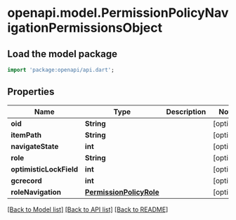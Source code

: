# openapi.model.PermissionPolicyNavigationPermissionsObject

## Load the model package
```dart
import 'package:openapi/api.dart';
```

## Properties
Name | Type | Description | Notes
------------ | ------------- | ------------- | -------------
**oid** | **String** |  | [optional] 
**itemPath** | **String** |  | [optional] 
**navigateState** | **int** |  | [optional] 
**role** | **String** |  | [optional] 
**optimisticLockField** | **int** |  | [optional] 
**gcrecord** | **int** |  | [optional] 
**roleNavigation** | [**PermissionPolicyRole**](PermissionPolicyRole.md) |  | [optional] 

[[Back to Model list]](../README.md#documentation-for-models) [[Back to API list]](../README.md#documentation-for-api-endpoints) [[Back to README]](../README.md)


